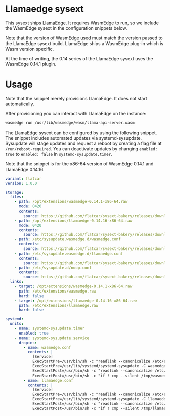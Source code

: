 #  Llamaedge sysext

This sysext ships [LlamaEdge](https://github.com/LlamaEdge/LlamaEdge).
It requires WasmEdge to run, so we include the WasmEdge sysext in the configuration snippets below.

Note that the version of WasmEdge used must match the version passed to the LlamaEdge sysext build.
LlamaEdge ships a WasmEdge plug-in which is Wasm version specific.

At the time of writing, the 0.14 series of the LlamaEdge sysext uses the WasmEdge 0.14.1 plugin.

# Usage

Note that the snippet merely provisions LlamaEdge.
It does not start automatically.

After provisioning you can interact with LlamaEdge on the instance:
```bash
wasmedge run /usr/lib/wasmedge/wasm/llama-api-server.wasm
```

The LlamaEdge sysext can be configured by using the following snippet.
The snippet includes automated updates via systemd-sysupdate.
Sysupdate will stage updates and request a reboot by creating a flag file at `/run/reboot-required`.
You can deactivate updates by changing `enabled: true` to `enabled: false` in `systemd-sysupdate.timer`.

Note that the snippet is for the x86-64 version of WasmEdge 0.14.1 and LlamaEdge 0.14.16.

```yaml
variant: flatcar
version: 1.0.0

storage:
  files:
    - path: /opt/extensions/wasmedge-0.14.1-x86-64.raw
      mode: 0420
      contents:
        source: https://github.com/flatcar/sysext-bakery/releases/download/latest/wasmaedge-0.14.1-x86-64.raw
    - path: /opt/extensions/llamaedge-0.14.16-x86-64.raw
      mode: 0420
      contents:
        source: https://github.com/flatcar/sysext-bakery/releases/download/latest/llamaedge-0.14.16-x86-64.raw
    - path: /etc/sysupdate.wasmedge.d/wasmedge.conf
      contents:
        source: https://github.com/flatcar/sysext-bakery/releases/download/latest/wasmedge.conf
    - path: /etc/sysupdate.wasmedge.d/llamaedge.conf
      contents:
        source: https://github.com/flatcar/sysext-bakery/releases/download/latest/llamaedge.conf
    - path: /etc/sysupdate.d/noop.conf
      contents:
        source: https://github.com/flatcar/sysext-bakery/releases/download/latest/noop.conf
  links:
    - target: /opt/extensions/wasmedge-0.14.1-x86-64.raw
      path: /etc/extensions/wasmedge.raw
      hard: false
    - target: /opt/extensions/llamaedge-0.14.16-x86-64.raw
      path: /etc/extensions/llamaedge.raw
      hard: false

systemd:
  units:
    - name: systemd-sysupdate.timer
      enabled: true
    - name: systemd-sysupdate.service
      dropins:
        - name: wasmedge.conf
          contents: |
            [Service]
            ExecStartPre=/usr/bin/sh -c "readlink --canonicalize /etc/extensions/wasmedge.raw > /tmp/wasmedge"
            ExecStartPre=/usr/lib/systemd/systemd-sysupdate -C wasmedge update
            ExecStartPost=/usr/bin/sh -c "readlink --canonicalize /etc/extensions/wasmedge.raw > /tmp/wasmedge-new"
            ExecStartPost=/usr/bin/sh -c "if ! cmp --silent /tmp/wasmedge /tmp/wasmedge-new; then touch /run/reboot-required; fi"
        - name: llamaedge.conf
          contents: |
            [Service]
            ExecStartPre=/usr/bin/sh -c "readlink --canonicalize /etc/extensions/llamaedge.raw > /tmp/llamaedge"
            ExecStartPre=/usr/lib/systemd/systemd-sysupdate -C llamaedge update
            ExecStartPost=/usr/bin/sh -c "readlink --canonicalize /etc/extensions/llamaedge.raw > /tmp/llamaedge-new"
            ExecStartPost=/usr/bin/sh -c "if ! cmp --silent /tmp/llamaedge /tmp/llamaedge-new; then touch /run/reboot-required; fi"
```
